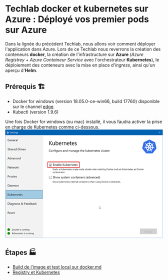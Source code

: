 # Techlab docker et kubernetes sur Azure : Déployé vos premier pods sur Azure

Dans la lignée du précédent Techlab, nous allons voir comment déployer l'application dans Azure. Lors de ce Techlab nous reverrons la création des conteneurs **docker**, la création de l'infrastructure sur **Azure** (_Azure Registrey_ + _Azure Containeur Service_ avec l'orchestrateur **Kubernetes**), le déploiement des conteneurs avec la mise en place d'_ingress_, ainsi qu'un aperçu d'**Helm**.

## Prérequis 🏗️

* Docker for windows (version 18.05.0-ce-win66, build 17760) disponible sur le channel [edge](https://download.docker.com/win/edge/Docker%20for%20Windows%20Installer.exe).
* Kubectl (version 1.9.6)

Une fois Docker for windows (ou mac) installé, il vous faudra activer la prise en charge de Kubernetes comme ci-dessous.
![docker for windows kubernetes support](assets/docker-kubernetes-support.png)

## Étapes 🏭

<ul>
  <li><a href="./1 - Build de l'image et test local sur docker.md">Build de l'image et test local sur docker.md</a></li>
  <li><a href="./2 - Registry et Kubernetes.md">Registry et Kubernetes</a></li>
</ul>
